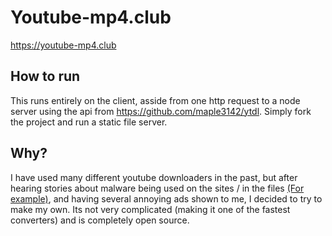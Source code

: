 # Youtube-mp4.club

https://youtube-mp4.club

## How to run

This runs entirely on the client, asside from one http request to a node server using the api from https://github.com/maple3142/ytdl. Simply fork the project and run a static file server.

## Why?

I have used many different youtube downloaders in the past, but after hearing stories about malware being used on the sites / in the files [(For example)](https://www.reddit.com/r/Malware/comments/3bjxzh/youtube_downloader_is_malware_what_about_the/), and having several annoying ads shown to me, I decided to try to make my own. Its not very complicated (making it one of the fastest converters) and is completely open source.
